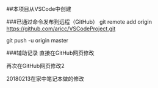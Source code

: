 ##本项目从VSCode中创建

###已通过命令发布到远程（GitHub）
git remote add origin https://github.com/aricc/VSCodeProject.git

git push -u origin master

###辅助记录
直接在GitHub网页修改

再次在GitHub网页修改2

20180213在家中笔记本做的修改